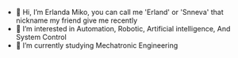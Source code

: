 - 👋 Hi, I’m Erlanda Miko, you can call me 'Erland' or 'Snneva' that nickname my friend give me recently
- 👀 I’m interested in Automation, Robotic, Artificial intelligence, And System Control
- 🌱 I’m currently studying Mechatronic Engineering

<!---
Snneva/Snneva is a ✨ special ✨ repository because its `README.md` (this file) appears on your GitHub profile.
You can click the Preview link to take a look at your changes.
--->
